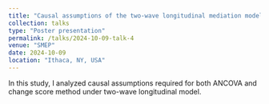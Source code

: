 ```yaml
---
title: "Causal assumptions of the two-wave longitudinal mediation model"
collection: talks
type: "Poster presentation"
permalink: /talks/2024-10-09-talk-4
venue: "SMEP"
date: 2024-10-09
location: "Ithaca, NY, USA"
---
```


In this study, I analyzed causal assumptions required for both ANCOVA and change score method under two-wave longitudinal model.
